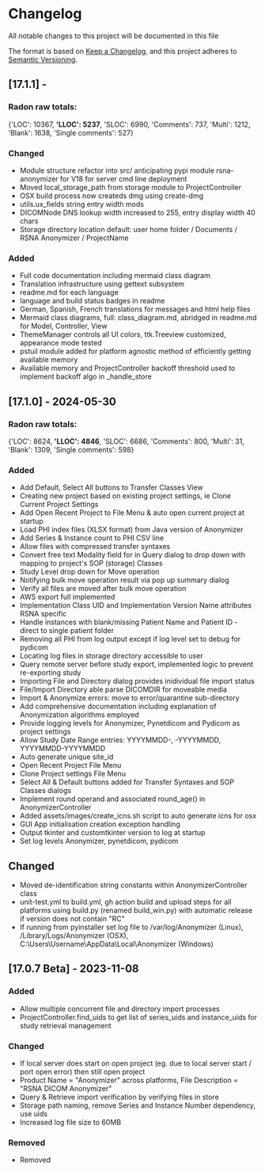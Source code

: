 # Changelog
All notable changes to this project will be documented in this file

The format is based on [Keep a Changelog](https://keepachangelog.com/en/1.0.0/),
and this project adheres to [Semantic Versioning](https://semver.org/spec/v2.0.0.html).

## [17.1.1] -
### Radon raw totals:
{'LOC': 10367,
 **'LLOC': 5237**,
 'SLOC': 6990,
 'Comments': 737,
 'Multi': 1212,
 'Blank': 1638,
 'Single comments': 527}
### Changed
- Module structure refactor into src/ anticipating pypi module rsna-anonymizer for V18 for server cmd line deployment
- Moved local_storage_path from storage module to ProjectController
- OSX build process now createds dmg using create-dmg
- utils.ux_fields string entry width mods
- DICOMNode DNS lookup width increased to 255, entry display width 40 chars
- Storage directory location default: user home folder / Documents / RSNA Anonymizer / ProjectName
### Added
- Full code documentation including mermaid class diagram
- Translation infrastructure using gettext subsystem
- readme.md for each language
- language and build status badges in readme
- German, Spanish, French translations for messages and html help files
- Mermaid class diagrams, full: class_diagram.md, abridged in readme.md for Model, Controller, View
- ThemeManager controls all UI colors, ttk.Treeview customized, appearance mode tested
- pstuil module added for platform agnostic method of efficiently getting available memory
- Available memory and ProjectController backoff threshold used to implement backoff algo in _handle_store


## [17.1.0] - 2024-05-30
### Radon raw totals: 
{'LOC': 8624, **'LLOC': 4846**, 'SLOC': 6686, 'Comments': 800, 'Multi': 31, 'Blank': 1309, 'Single comments': 598}
### Added
- Add Default, Select All buttons to Transfer Classes View
- Creating new project based on existing project settings, ie Clone Current Project Settings
- Add Open Recent Project to File Menu & auto open current project at startup
- Load PHI index files (XLSX format) from Java version of Anonymizer
- Add Series & Instance count to PHI CSV line
- Allow files with compressed transfer syntaxes 
- Convert free text Modality field for in Query dialog to drop down with mapping to project's SOP (storage) Classes
- Study Level drop down for Move operation
- Notifying bulk move operation result via pop up summary dialog
- Verify all files are moved after bulk move operation
- AWS export full implemented
- Implementation Class UID and Implementation Version Name attributes RSNA specific
- Handle instances with blank/missing Patient Name and Patient ID - direct to single patient folder
- Removing all PHI from log output except if log level set to debug for pydicom
- Locating log files in storage directory accessible to user
- Query remote server before study export, implemented logic to prevent re-exporting study
- Importing File and Directory dialog provides inidividual file import status
- File/Import Directory able parse DICOMDIR for moveable media
- Import & Anonymize errors: move to error/quarantine sub-directory
- Add comprehensive documentation including explanation of Anonymization algorithms employed
- Provide logging levels for Anonymizer, Pynetdicom and Pydicom as project settings
- Allow Study Date Range entries:  YYYYMMDD-, -YYYYMMDD, YYYYMMDD-YYYYMMDD
- Auto generate unique site_id
- Open Recent Project File Menu
- Clone Project settings File Menu
- Select All & Default buttons added for Transfer Syntaxes and SOP Classes dialogs
- Implement round operand and associated round_age() in AnonymizerController
- Added assets/images/create_icns.sh script to auto generate icns for osx
- GUI App initialisation creation exception handling
- Output tkinter and customtkinter version to log at startup
- Set log levels Anonymizer, pynetdicom, pydicom

## Changed
- Moved de-identification string constants within AnonymizerController class
- unit-test.yml to build.yml, gh action build and upload steps for all platforms using build.py (renamed build_win.py) with automatic release if version does not contain "RC"
- If running from pyinstaller set log file to /var/log/Anonymizer (Linux), /Library/Logs/Anonymizer (OSX), C:\Users\Username\AppData\Local\Anonymizer (Windows)

## [17.0.7 Beta] - 2023-11-08
### Added
- Allow multiple concurrent file and directory import processes
- ProjectController.find_uids to get list of series_uids and instance_uids for study retrieval management

### Changed
- If local server does start on open project (eg. due to local server start / port open error) then still open project 
- Product Name = "Anonymizer" across platforms, File Description = "RSNA DICOM Anonymizer"
- Query & Retrieve import verification by verifying files in store
- Storage path naming, remove Series and Instance Number dependency, use uids
- Increased log file size to 60MB

### Removed
 - Removed 
